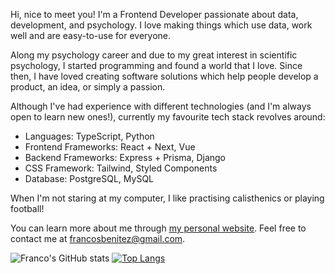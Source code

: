 Hi, nice to meet you! I'm a Frontend Developer passionate about data, development, and psychology. I love making things which use data, work well and are easy-to-use for everyone.

Along my psychology career and due to my great interest in scientific psychology, I started programming and found a world that I love. Since then, I have loved creating software solutions which help people develop a product, an idea, or simply a passion.

Although I've had experience with different technologies (and I'm always open to learn new ones!), currently my favourite tech stack revolves around:
- Languages: TypeScript, Python
- Frontend Frameworks: React + Next, Vue
- Backend Frameworks: Express + Prisma, Django 
- CSS Framework: Tailwind, Styled Components
- Database: PostgreSQL, MySQL

When I'm not staring at my computer, I like practising calisthenics or playing football!

You can learn more about me through [my personal website](https://www.francosbenitez.com/). Feel free to contact me at [francosbenitez@gmail.com](mailto:francosbenitez@gmail.com).

![Franco's GitHub stats](https://github-readme-stats.vercel.app/api?username=francosbenitez)
[![Top Langs](https://github-readme-stats.vercel.app/api/top-langs/?username=francosbenitez&layout=compact&exclude_repo=v1&langs_count=6&hide=powershell,html)](https://github.com/anuraghazra/github-readme-stats)

